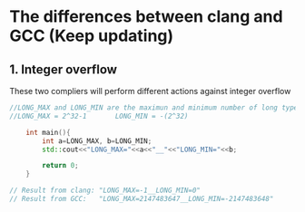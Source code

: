 # The differences between clang and GCC (Keep updating)
## 1. Integer overflow
These two compliers will perform different actions against integer overflow   

```cpp
//LONG_MAX and LONG_MIN are the maximun and minimum number of long type
//LONG_MAX = 2^32-1       LONG_MIN = -(2^32)

    int main(){
        int a=LONG_MAX, b=LONG_MIN;
        std::cout<<"LONG_MAX="<<a<<"__"<<"LONG_MIN="<<b;

        return 0;
    }

// Result from clang: "LONG_MAX=-1__LONG_MIN=0"
// Result from GCC:   "LONG_MAX=2147483647__LONG_MIN=-2147483648"
```